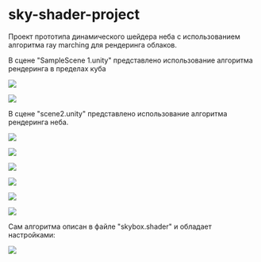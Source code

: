 # sky-shader-project

Проект прототипа динамического шейдера неба с использованием алгоритма ray marching для рендеринга облаков.

В сцене "SampleScene 1.unity" представлено использование алгоритма рендеринга в пределах куба
 
![](pics/fig1.png)

![](pics/fig4.png)

В сцене "scene2.unity" представлено использование алгоритма рендеринга неба.

![](pics/fig7.png)

![](pics/fig8.png)

![](pics/fig9.png)

![](pics/fig10.png)

![](pics/fig12.png)

![](pics/fig16.png)

Сам алгоритма описан в файле "skybox.shader" и обладает настройками:

![](pics/fig17.png)